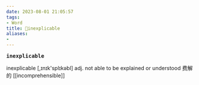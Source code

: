 ```yaml
---
date: 2023-08-01 21:05:57
tags: 
- Word
title: 📖inexplicable
aliases: 
- 
---
```


<pre><strong>inexplicable</strong></pre>

inexplicable
[,ɪnɪk'splɪkəbl]
adj. not able to be explained or understood 费解的
[[incomprehensible]]
